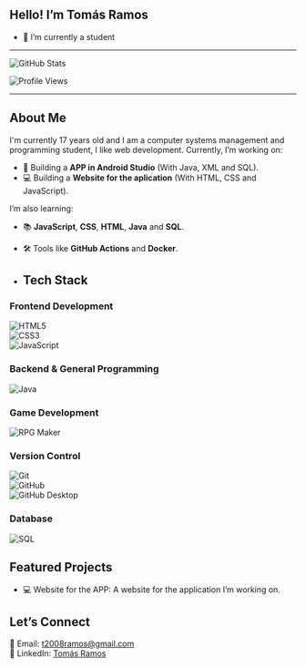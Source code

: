 ## Hello! I’m Tomás Ramos


- 🔭 I’m currently a student
  
---

![GitHub Stats](https://github-readme-stats.vercel.app/api?username=xaytomas&show_icons=true&hide_title=true&count_private=true&hide=prs&theme=radical)

![Profile Views](https://komarev.com/ghpvc/?username=xaytomas)

---
## About Me  
I'm currently 17 years old and I am a computer systems management and programming student, I like web development. Currently, I’m working on:
- 📱 Building a **APP in Android Studio** (With Java, XML and SQL).
- 💻 Building a **Website for the aplication** (With HTML, CSS and JavaScript).  

I’m also learning:
- 📚 **JavaScript**, **CSS**, **HTML**, **Java** and **SQL**.  
- 🛠️ Tools like **GitHub Actions** and **Docker**.

- ## Tech Stack  

### Frontend Development  
![HTML5](https://img.shields.io/badge/HTML5-E34F26?style=for-the-badge&logo=html5&logoColor=white)  
![CSS3](https://img.shields.io/badge/CSS3-1572B6?style=for-the-badge&logo=css3&logoColor=white)  
![JavaScript](https://img.shields.io/badge/JavaScript-F7DF1E?style=for-the-badge&logo=javascript&logoColor=black)  

### Backend & General Programming  
![Java](https://img.shields.io/badge/Java-ED8B00?style=for-the-badge&logo=openjdk&logoColor=white)  

### Game Development  
![RPG Maker](https://img.shields.io/badge/RPG%20Maker-8A2BE2?style=for-the-badge)  

### Version Control  
![Git](https://img.shields.io/badge/Git-F05032?style=for-the-badge&logo=git&logoColor=white)  
![GitHub](https://img.shields.io/badge/GitHub-181717?style=for-the-badge&logo=github&logoColor=white)  
![GitHub Desktop](https://img.shields.io/badge/GitHub%20Desktop-24292F?style=for-the-badge&logo=github&logoColor=white)  

### Database  
![SQL](https://img.shields.io/badge/SQL-336791?style=for-the-badge&logo=postgresql&logoColor=white) 


## Featured Projects  
- 💻 Website for the APP: A website for the application I’m working on.  

## Let’s Connect  
📧 Email: [t2008ramos@gmail.com](mailto:t2008ramos@gmail.com)                                               
💼 LinkedIn: [Tomás Ramos](https://www.linkedin.com/in/tom%C3%A1s-ramos-294613341/)  
